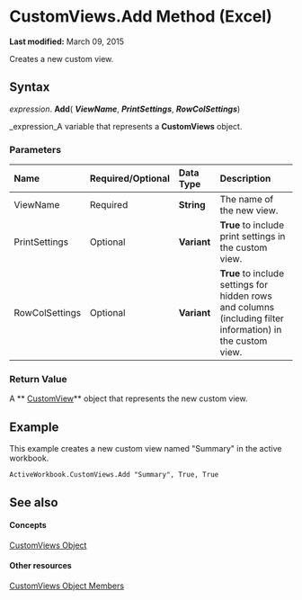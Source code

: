 
# CustomViews.Add Method (Excel)

 **Last modified:** March 09, 2015

Creates a new custom view.

## Syntax

 _expression_. **Add**( **_ViewName_**,  **_PrintSettings_**,  **_RowColSettings_**)

 _expression_A variable that represents a  **CustomViews** object.


### Parameters



|**Name**|**Required/Optional**|**Data Type**|**Description**|
|:-----|:-----|:-----|:-----|
|ViewName|Required| **String**|The name of the new view.|
|PrintSettings|Optional| **Variant**| **True** to include print settings in the custom view.|
|RowColSettings|Optional| **Variant**| **True** to include settings for hidden rows and columns (including filter information) in the custom view.|

### Return Value

A  ** [CustomView](e16b1920-faeb-62d4-4d27-59745c4f5355.md)** object that represents the new custom view.


## Example

This example creates a new custom view named "Summary" in the active workbook.


```
ActiveWorkbook.CustomViews.Add "Summary", True, True
```


## See also


#### Concepts


 [CustomViews Object](f970bdf7-371b-ba41-89a3-bef2c6907f1a.md)
#### Other resources


 [CustomViews Object Members](694d7e53-a38b-e4c3-eb44-d35c758e1352.md)
